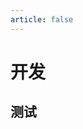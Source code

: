 ```yaml
---
article: false
---
```


# 开发

## 测试

<SiteInfo name="PageSpeed Insights" desc="使您的网页在所有设备上都能快速加载（需要梯子）" url="https://pagespeed.web.dev/" preview="https://img.sherry4869.com/Blog/link/development/img.png" />
